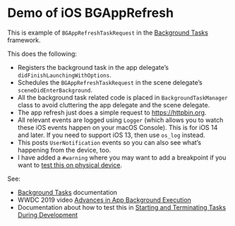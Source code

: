 #  Demo of iOS BGAppRefresh

This is example of `BGAppRefreshTaskRequest` in the [Background Tasks](https://developer.apple.com/documentation/backgroundtasks) framework.

This does the following:

 * Registers the background task in the app delegate’s `didFinishLaunchingWithOptions`.
 * Schedules the `BGAppRefreshTaskRequest` in the scene delegate’s `sceneDidEnterBackground`.
 * All the background task related code is placed in `BackgroundTaskManager` class to avoid cluttering the app delegate and the scene delegate.
 * The app refresh just does a simple request to https://httpbin.org.
 * All relevant events are logged using `Logger` (which allows you to watch these iOS events happen on your macOS Console). This is for iOS 14 and later. If you need to support iOS 13, then use `os_log` instead.
 * This posts `UserNotification` events so you can also see what’s happening from the device, too.
 * I have added a `#warning` where you may want to add a breakpoint if you want to [test this on physical device](https://developer.apple.com/documentation/backgroundtasks/starting_and_terminating_tasks_during_development).

See:

* [Background Tasks](https://developer.apple.com/documentation/backgroundtasks) documentation
* WWDC 2019 video [Advances in App Background Execution](https://developer.apple.com/videos/play/wwdc2019/707/)
* Documentation about how to test this in [Starting and Terminating Tasks During Development](https://developer.apple.com/documentation/backgroundtasks/starting_and_terminating_tasks_during_development)

